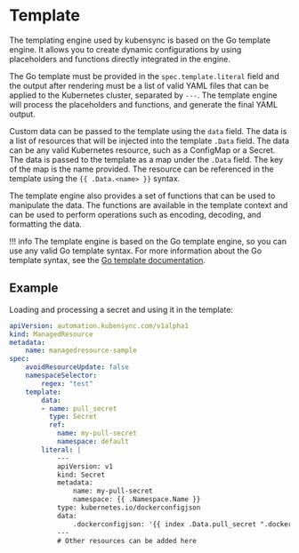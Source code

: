 # Template

The templating engine used by kubensync is based on the Go template engine. It allows you to create dynamic configurations by using placeholders and functions directly integrated in the engine.

The Go template must be provided in the `spec.template.literal` field and the output after rendering must be a list of valid YAML files that can be applied to the Kubernetes cluster, separated by `---`. The template engine will process the placeholders and functions, and generate the final YAML output.

Custom data can be passed to the template using the `data` field. The data is a list of resources that will be injected into the template `.Data` field. The data can be any valid Kubernetes resource, such as a ConfigMap or a Secret. The data is passed to the template as a map under the `.Data` field. The key of the map is the name provided. The resource can be referenced in the template using the `{{ .Data.<name> }}` syntax.

The template engine also provides a set of functions that can be used to manipulate the data. The functions are available in the template context and can be used to perform operations such as encoding, decoding, and formatting the data.

!!! info
    The template engine is based on the Go template engine, so you can use any valid Go template syntax. For more information about the Go template syntax, see the [Go template documentation](https://golang.org/pkg/text/template/).

## Example

Loading and processing a secret and using it in the template:

```yaml
apiVersion: automation.kubensync.com/v1alpha1
kind: ManagedResource
metadata:
    name: managedresource-sample
spec:
    avoidResourceUpdate: false
    namespaceSelector:
        regex: "test"
    template:
        data:
        - name: pull_secret
          type: Secret
          ref:
            name: my-pull-secret
            namespace: default
        literal: |
            ---
            apiVersion: v1
            kind: Secret
            metadata:
                name: my-pull-secret
                namespace: {{ .Namespace.Name }}
            type: kubernetes.io/dockerconfigjson
            data:
                .dockerconfigjson: '{{ index .Data.pull_secret ".dockerconfigjson" | base64Encode }}'
            ---
            # Other resources can be added here
```
